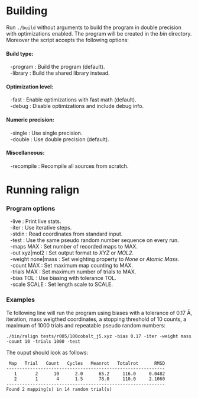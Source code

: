 Building
========

Run `./build` without arguments to build the program in double precision
with optimizations enabled. The program will be created in the *bin*
directory. Moreover the script accepts the following options:

#### Build type:

&ensp; -program : Build the program (default).  
&ensp; -library : Build the shared library instead.  

#### Optimization level:

&ensp; -fast : Enable optimizations with fast math (default).  
&ensp; -debug : Disable optimizations and include debug info.  

#### Numeric precision:

&ensp; -single : Use single precision.  
&ensp; -double : Use double precision (default).  

#### Miscellaneous:

&ensp; -recompile : Recompile all sources from scratch.  

Running ralign
==============

### Program options

&ensp; -live : Print live stats.  
&ensp; -iter : Use iterative steps.  
&ensp; -stdin : Read coordinates from standard input.  
&ensp; -test : Use the same pseudo random number sequence on every run.  
&ensp; -maps MAX : Set number of recorded maps to MAX.  
&ensp; -out xyz|mol2 : Set output format to *XYZ* or *MOL2*.  
&ensp; -weight none|mass : Set weighting property to *None* or *Atomic Mass*.  
&ensp; -count MAX : Set maximum map counting to MAX.  
&ensp; -trials MAX : Set maximum number of trials to MAX.  
&ensp; -bias TOL : Use biasing with tolerance TOL.  
&ensp; -scale SCALE : Set length scale to SCALE.  
 
### Examples

Te following line will run the program using biases with a tolerance of 0.17 Å, iteration, mass weigthed coordinates, a stopping threshold of 10 counts, a maximum of 1000 trials and repeatable pseudo random numbers:

    ./bin/ralign tests/r005/100cobalt_j5.xyz -bias 0.17 -iter -weight mass -count 10 -trials 1000 -test
    
The ouput should look as follows:

     Map   Trial   Count   Cycles   Meanrot   Totalrot      RMSD
    ------------------------------------------------------------
       1       2      10      2.0      65.2     116.0     0.0482
       2       1       4      1.5      78.0     110.0     2.1060
    ------------------------------------------------------------
    Found 2 mapping(s) in 14 random trial(s)
